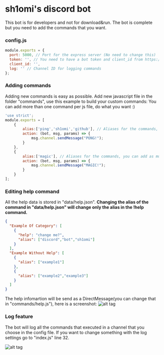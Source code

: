# sh1omi's discord bot
This bot is for developers and not for download&run.
The bot is complete but you need to add the commands that you want.
### config.js
```javascript
module.exports = {
  port: 5000, // Port for the express server (No need to change this)
  token: '', // You need to have a bot token and client_id from https://discordapp.com/developers/applications/me
  client_id: '',
  log: '' // Channel ID for logging commands
};
```
### Adding commands
Adding new commands is easy as possible.
Add new javascript file in the folder "commands", use this example to build your custom commands:
You can add more than one command per js file, do what you want :)
```javascript
'use strict';
module.exports = [
	{
		alias:['ping','sh1omi','github'], // Aliases for the commands, you can add as much as you want.
		action: (bot, msg, params) => {
			msg.channel.sendMessage("PONG!");
		}
	},
	{
		alias:['magic'], // Aliases for the commands, you can add as much as you want.
		action: (bot, msg, params) => {
			msg.channel.sendMessage("MAGIC!");
		}
	}
];
```
### Editing help command
All the help data is stored in "data/help.json".
**Changing the alias of the command in "data/help.json" will change only the alias in the !help command.**
```json
{
  "Example Of Category": [
    {
      "help": "change me?",
      "alias": ["discord","bot","sh1omi"]
    }
  ],
  "Example Without Help": [
    {
      "alias": ["example1"]
    },
    {
      "alias": ["example2","example3"]
    }
  ]
}
```
The help infomartion will be send as a DirectMessage(you can change that in "commands/help.js"), here is a screenshot:
![alt tag](http://i.imgur.com/xlXec48.png)
### Log feature
The bot will log all the commands that executed in a channel that you choose in the config file.
If you want to change something with the log settings go to "index.js" line 32.

![alt tag](http://i.imgur.com/sYtYCqm.png)
